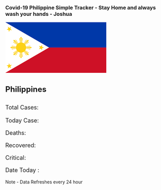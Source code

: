 <html lang="en">

<head>
  <!-- Required meta tags -->
  <meta charset="utf-8">
  <meta name="viewport" content="width=device-width, initial-scale=1, shrink-to-fit=no">

  <!-- Bootstrap CSS -->
  <link rel="stylesheet" href="https://maxcdn.bootstrapcdn.com/bootstrap/4.0.0/css/bootstrap.min.css"
    integrity="sha384-Gn5384xqQ1aoWXA+058RXPxPg6fy4IWvTNh0E263XmFcJlSAwiGgFAW/dAiS6JXm" crossorigin="anonymous">

  <title>Hello, world!</title>
</head>
<style>
.card-title{
  font-size:24px;
}
.card-text{
  font-size:18px;
}
#numberCount{
  font-size:26px;
}
</style>
<body>
  <div class="container-fluid">
    <div class="row">
      <div class="col-md-4">
         <h3 class="text-center">Covid-19 Philippine Simple Tracker - Stay Home and always wash your hands - Joshua</h3>
        <div class="card">
          <img class="card-img-top" src="download.png" alt="Card image cap">
          <div class="card-body">
            <h3 class="card-title">Philippines</h3>
            <p class="card-text text-secondary">Total Cases: <span id="numberCount"></span></p>
            <p class="card-text text-primary">Today Case: <span id="todayCaseCount"></span></p>
            <p class="card-text text-danger">Deaths: <span id="deathsCount"></span></p>
            <p class="card-text text-success">Recovered: <span id="recoveredCount"></span></p>
            <p class="card-text text-warning">Critical: <span id="criticalCount"></span></p>
            <p class="card-text">Date Today : <span id="dateToday"></span></p>
            <span class="text-muted">Note - Data Refreshes every 24 hour</span>
          </div>
        </div>
      </div>
    </div>
  </div>
  <!-- Optional JavaScript -->
  <!-- jQuery first, then Popper.js, then Bootstrap JS -->
  <script
  src="https://code.jquery.com/jquery-3.4.1.min.js"
  integrity="sha256-CSXorXvZcTkaix6Yvo6HppcZGetbYMGWSFlBw8HfCJo="
  crossorigin="anonymous"></script>
  <script src="https://cdnjs.cloudflare.com/ajax/libs/popper.js/1.12.9/umd/popper.min.js"
    integrity="sha384-ApNbgh9B+Y1QKtv3Rn7W3mgPxhU9K/ScQsAP7hUibX39j7fakFPskvXusvfa0b4Q" crossorigin="anonymous">
  </script>
  <script src="https://maxcdn.bootstrapcdn.com/bootstrap/4.0.0/js/bootstrap.min.js"
    integrity="sha384-JZR6Spejh4U02d8jOt6vLEHfe/JQGiRRSQQxSfFWpi1MquVdAyjUar5+76PVCmYl" crossorigin="anonymous">
  </script>
  <script>
    $(document).ready(function(){
     


      function getPhilippineCovidCase(){
          $.get( "https://coronavirus-19-api.herokuapp.com/countries/Philippines", function( data ) {
          $( "#numberCount" ).html( data.cases); 
          $("#todayCaseCount").html(data.todayCases);
          $("#deathsCount").html(data.deaths)
          $("#recoveredCount").html(data.recovered)
          $("#criticalCount").html(data.critical);
          
          setTimeout(function(){
            getPhilippineCovidCase();
          },86400000);
        }); 
      }

      getPhilippineCovidCase();
      var today = new Date();
      var dd = String(today.getDate()).padStart(2, '0');
      var mm = String(today.getMonth() + 1).padStart(2, '0'); 
      var yyyy = today.getFullYear();

      today = mm + '/' + dd + '/' + yyyy;
      $("#dateToday").html(today);     

    }); 
  </script>
</body>

</html>